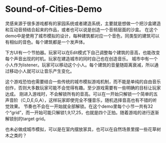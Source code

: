 # Sound-of-Cities-Demo

灵感来源于很多游戏都有的家园系统或者建造系统，主要就是想做一个把沙盒建造和互动音频结合起来的作品，或者也可以说是创造一个音频层面的沙盒。
在这个demo中是使用了城市模拟的设计，每种建筑都对应一个音色，同类型的建筑可以有相似的音色。每个建筑都是一个发声体。

下方UI有一个节拍器。玩家可以在Edit模式下自己调整每个建筑的音高，也能改变每个声音出现的时机。玩家在建造城市的同时自己也在创造音乐。
城市中有一个小人作为listener。玩家可以移动这个小人。每个建筑的音量随距离衰减，所以通过移动小人就可以让音乐产生变化。

这个游戏恐怕也需要结合一些传统的城市模拟游戏机制，而不能是单纯的自由音乐创作，否则大多数玩家可能不会觉得有趣。至少游戏需要有一些明确的目标让玩家达成。
刚进入游戏时，不会解锁所有的音高。可以在一开始只解锁一个简单的五声音阶（C,D,E,G,A），这样玩家即使完全不懂音乐，随机选择音高也有不错的听觉效果。
节奏也不会在一开始就全部解锁。在这个demo里每个小节一共有32个“grid”，而一开始可能只解锁1,9,17,25，也就是四个正拍。随着游戏的进行逐渐解锁别的target grid。

也未必做成城市模拟，可以是在室内摆放家具，也可以在自然场景里摆一些花草树木之类的？